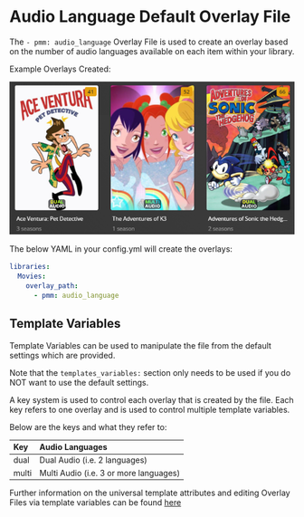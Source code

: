 # Audio Language Default Overlay File

The `- pmm: audio_language` Overlay File is used to create an overlay based on the number of audio languages available on each item within your library.

Example Overlays Created:

![](../images/audio_language_ov.png)

The below YAML in your config.yml will create the overlays:
```yaml
libraries:
  Movies:
    overlay_path:
      - pmm: audio_language
```

## Template Variables

Template Variables can be used to manipulate the file from the default settings which are provided. 

Note that the `templates_variables:` section only needs to be used if you do NOT want to use the default settings.

A key system is used to control each overlay that is created by the file. Each key refers to one overlay and is used to control multiple template variables.

Below are the keys and what they refer to:

| Key   | Audio Languages                        |
|:------|:---------------------------------------|
| dual  | Dual Audio (i.e. 2 languages)          |
| multi | Multi Audio (i.e. 3 or more languages) |

Further information on the universal template attributes and editing Overlay Files via template variables can be found [here]()


